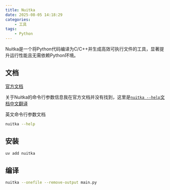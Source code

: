 ```yaml
---
title: Nuitka
date: 2025-08-05 14:18:29
categories:
    - 工具
tags:
    - Python
---
```


Nuitka是一个将Python代码编译为C/C++并生成高效可执行文件的工具，显著提升运行性能且无需依赖Python环境。

<!--more-->

## 文档

[官方文档](https://nuitka.net/)

关于Nuitka的命令行参数信息我在官方文档并没有找到，这里是[`nuitka --help`文档中文翻译](https://nuitka-doc-zh.erduotong.com/docs/--help.html)

英文命令行参数文档

```bash
nuitka --help
```

## 安装

```bash
uv add nuitka
```

## 编译

```bash
nuitka --onefile --remove-output main.py
```
